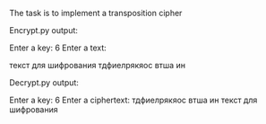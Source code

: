 The task is to implement a transposition cipher

Encrypt.py output:

Enter a key: 
6
Enter a text: 

текст для шифрования
тдфиелрякяос втша ин

Decrypt.py output:

Enter a key: 
6
Enter a ciphertext: 
тдфиелрякяос втша ин
текст для шифрования

